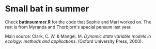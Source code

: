 # Small bat in summer

Check <b>batinsummer.R</b> for the code that Sophie and Mari worked on. The rest is from Myranda and Thorbjorn's special pensum last year.

Main source: Clark, C. W. & Mangel, M. *Dynamic state variable models in ecology: methods and applications*. (Oxford University Press, 2000).

